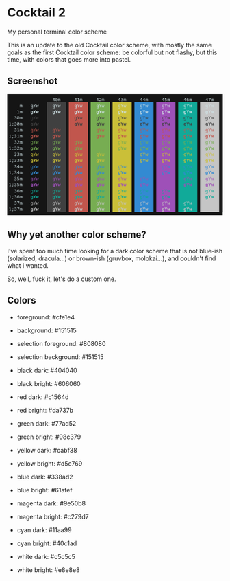 # Cocktail 2
My personal terminal color scheme

This is an update to the old Cocktail color scheme, with mostly the same goals as the first Cocktail color scheme: be colorful but not flashy, but this time, with colors that goes more into pastel.

## Screenshot

![preview image](.github/screenshot.png?raw=true)

## Why yet another color scheme?

I've spent too much time looking for a dark color scheme that is not blue-ish (solarized, dracula...) or brown-ish (gruvbox, molokai...), and couldn't find what i wanted.

So, well, fuck it, let's do a custom one.

## Colors

* foreground: #cfe1e4
* background: #151515
* selection foreground: #808080
* selection background: #151515

* black dark: #404040
* black bright: #606060

* red dark: #c1564d
* red bright: #da737b

* green dark: #77ad52
* green bright: #98c379

* yellow dark: #cabf38
* yellow bright: #d5c769

* blue dark: #338ad2
* blue bright: #61afef

* magenta dark: #9e50b8
* magenta bright: #c279d7

* cyan dark: #11aa99
* cyan bright: #40c1ad

* white dark: #c5c5c5
* white bright: #e8e8e8
